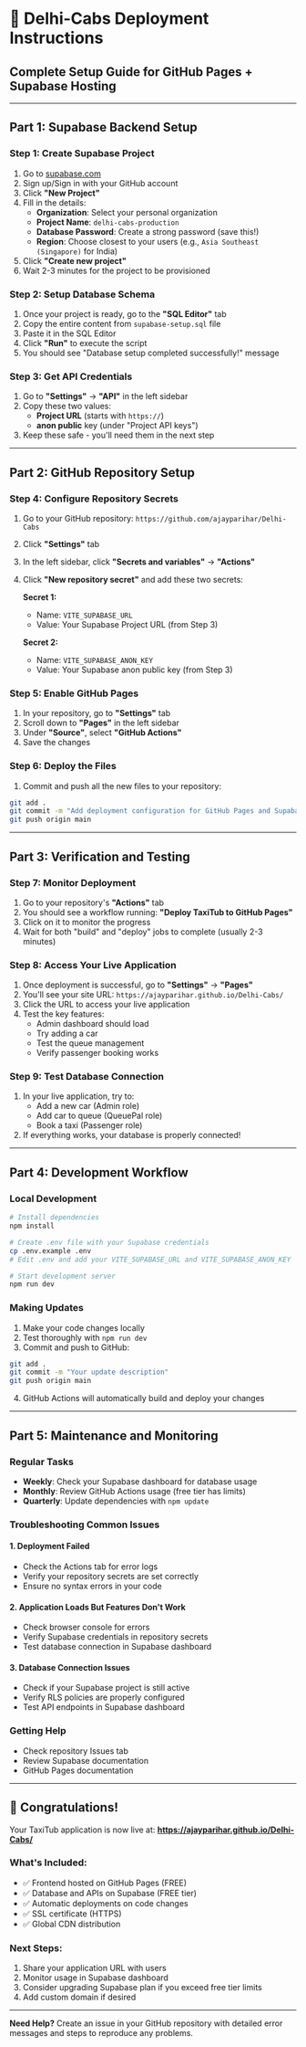 # 🚀 Delhi-Cabs Deployment Instructions

## Complete Setup Guide for GitHub Pages + Supabase Hosting

---

## Part 1: Supabase Backend Setup

### Step 1: Create Supabase Project
1. Go to [supabase.com](https://supabase.com)
2. Sign up/Sign in with your GitHub account
3. Click **"New Project"**
4. Fill in the details:
   - **Organization**: Select your personal organization
   - **Project Name**: `delhi-cabs-production`
   - **Database Password**: Create a strong password (save this!)
   - **Region**: Choose closest to your users (e.g., `Asia Southeast (Singapore)` for India)
5. Click **"Create new project"**
6. Wait 2-3 minutes for the project to be provisioned

### Step 2: Setup Database Schema
1. Once your project is ready, go to the **"SQL Editor"** tab
2. Copy the entire content from `supabase-setup.sql` file
3. Paste it in the SQL Editor
4. Click **"Run"** to execute the script
5. You should see "Database setup completed successfully!" message

### Step 3: Get API Credentials
1. Go to **"Settings"** → **"API"** in the left sidebar
2. Copy these two values:
   - **Project URL** (starts with `https://`)
   - **anon public** key (under "Project API keys")
3. Keep these safe - you'll need them in the next step

---

## Part 2: GitHub Repository Setup

### Step 4: Configure Repository Secrets
1. Go to your GitHub repository: `https://github.com/ajayparihar/Delhi-Cabs`
2. Click **"Settings"** tab
3. In the left sidebar, click **"Secrets and variables"** → **"Actions"**
4. Click **"New repository secret"** and add these two secrets:

   **Secret 1:**
   - Name: `VITE_SUPABASE_URL`
   - Value: Your Supabase Project URL (from Step 3)

   **Secret 2:**
   - Name: `VITE_SUPABASE_ANON_KEY` 
   - Value: Your Supabase anon public key (from Step 3)

### Step 5: Enable GitHub Pages
1. In your repository, go to **"Settings"** tab
2. Scroll down to **"Pages"** in the left sidebar
3. Under **"Source"**, select **"GitHub Actions"**
4. Save the changes

### Step 6: Deploy the Files
1. Commit and push all the new files to your repository:

```bash
git add .
git commit -m "Add deployment configuration for GitHub Pages and Supabase"
git push origin main
```

---

## Part 3: Verification and Testing

### Step 7: Monitor Deployment
1. Go to your repository's **"Actions"** tab
2. You should see a workflow running: **"Deploy TaxiTub to GitHub Pages"**
3. Click on it to monitor the progress
4. Wait for both "build" and "deploy" jobs to complete (usually 2-3 minutes)

### Step 8: Access Your Live Application
1. Once deployment is successful, go to **"Settings"** → **"Pages"**
2. You'll see your site URL: `https://ajayparihar.github.io/Delhi-Cabs/`
3. Click the URL to access your live application
4. Test the key features:
   - Admin dashboard should load
   - Try adding a car
   - Test the queue management
   - Verify passenger booking works

### Step 9: Test Database Connection
1. In your live application, try to:
   - Add a new car (Admin role)
   - Add car to queue (QueuePal role)  
   - Book a taxi (Passenger role)
2. If everything works, your database is properly connected!

---

## Part 4: Development Workflow

### Local Development
```bash
# Install dependencies
npm install

# Create .env file with your Supabase credentials
cp .env.example .env
# Edit .env and add your VITE_SUPABASE_URL and VITE_SUPABASE_ANON_KEY

# Start development server
npm run dev
```

### Making Updates
1. Make your code changes locally
2. Test thoroughly with `npm run dev`
3. Commit and push to GitHub:
```bash
git add .
git commit -m "Your update description"
git push origin main
```
4. GitHub Actions will automatically build and deploy your changes

---

## Part 5: Maintenance and Monitoring

### Regular Tasks
- **Weekly**: Check your Supabase dashboard for database usage
- **Monthly**: Review GitHub Actions usage (free tier has limits)
- **Quarterly**: Update dependencies with `npm update`

### Troubleshooting Common Issues

#### 1. Deployment Failed
- Check the Actions tab for error logs
- Verify your repository secrets are set correctly
- Ensure no syntax errors in your code

#### 2. Application Loads But Features Don't Work
- Check browser console for errors
- Verify Supabase credentials in repository secrets
- Test database connection in Supabase dashboard

#### 3. Database Connection Issues
- Check if your Supabase project is still active
- Verify RLS policies are properly configured
- Test API endpoints in Supabase dashboard

### Getting Help
- Check repository Issues tab
- Review Supabase documentation
- GitHub Pages documentation

---

## 🎉 Congratulations!

Your TaxiTub application is now live at:
**https://ajayparihar.github.io/Delhi-Cabs/**

### What's Included:
- ✅ Frontend hosted on GitHub Pages (FREE)
- ✅ Database and APIs on Supabase (FREE tier)
- ✅ Automatic deployments on code changes
- ✅ SSL certificate (HTTPS)
- ✅ Global CDN distribution

### Next Steps:
1. Share your application URL with users
2. Monitor usage in Supabase dashboard
3. Consider upgrading Supabase plan if you exceed free tier limits
4. Add custom domain if desired

---

**Need Help?** Create an issue in your GitHub repository with detailed error messages and steps to reproduce any problems.
